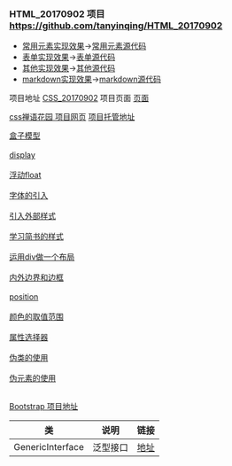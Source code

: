 
### HTML_20170902 项目   https://github.com/tanyinqing/HTML_20170902


* [常用元素实现效果](https://github.com/tanyinqing/HTML_20170902/blob/master/img/index.jpg)→[常用元素源代码](https://github.com/tanyinqing/HTML_20170902/blob/master/index.html)
* [表单实现效果](https://github.com/tanyinqing/HTML_20170902/blob/master/img/form.jpg)→[表单源代码](https://github.com/tanyinqing/HTML_20170902/blob/master/forms.html)
* [其他实现效果](https://github.com/tanyinqing/HTML_20170902/blob/master/img/misc.jpg)→[其他源代码](https://github.com/tanyinqing/HTML_20170902/blob/master/misc.html)
* [markdown实现效果](https://github.com/tanyinqing/HTML_20170902/blob/master/img/markdown.jpg)→[markdown源代码](https://github.com/tanyinqing/HTML_20170902/blob/master/markdown.md)

项目地址
[CSS_20170902](https://github.com/tanyinqing/CSS_20170902)
项目页面
[页面](https://tanyinqing.github.io/CSS_20170902/)

 [css禅语花园 项目网页](http://csszengarden.com/)
[项目托管地址](https://github.com/mezzoblue/csszengarden.com)

<a style="display: block" href="https://github.com/tanyinqing/CSS_20170902/blob/master/box-model.html">盒子模型</a><br>
<a style="display: block" href="https://github.com/tanyinqing/CSS_20170902/blob/master/display.html">display</a><br>
<a style="display: block" href="https://github.com/tanyinqing/CSS_20170902/blob/master/float.html">浮动float</a><br>
<a style="display: block" href="https://github.com/tanyinqing/CSS_20170902/blob/master/font-family.html">字体的引入</a><br>
<a style="display: block" href="https://github.com/tanyinqing/CSS_20170902/blob/master/intro.html">引入外部样式</a><br>
<a style="display: block" href="https://github.com/tanyinqing/CSS_20170902/blob/master/jianshu.css">学习简书的样式</a><br>
<a style="display: block" href="https://github.com/tanyinqing/CSS_20170902/blob/master/layout.html">运用div做一个布局</a><br>
<a style="display: block" href="https://github.com/tanyinqing/CSS_20170902/blob/master/padding-border-margin.html">内外边界和边框</a><br>
<a style="display: block" href="https://github.com/tanyinqing/CSS_20170902/blob/master/position.html">position</a><br>
<a style="display: block" href="https://github.com/tanyinqing/CSS_20170902/blob/master/selector_1.html">颜色的取值范围</a><br>
<a style="display: block" href="https://github.com/tanyinqing/CSS_20170902/blob/master/selector_5.html">属性选择器</a><br>
<a style="display: block" href="https://github.com/tanyinqing/CSS_20170902/blob/master/selector_6.html">伪类的使用</a><br>
<a style="display: block" href="https://github.com/tanyinqing/CSS_20170902/blob/master/selector_7.html">伪元素的使用</a><br>

[Bootstrap 项目地址](https://github.com/tanyinqing/Bootstrap_20170902)<br>

|类|说明|链接|
|---|---|---|
|GenericInterface|泛型接口|[地址](https://github.com/tanyinqing/JavaSE_20170902/blob/master/src/main/java/cn/edu/tsinghua/javase/generic/GenericInterface.java)|

